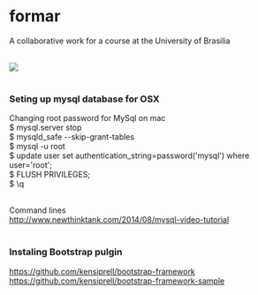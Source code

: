 # formar<br/>

A collaborative work for a course at the University of Brasilia<br/><br/>

<a href="https://codeclimate.com/github/marcowilliam/formar"><img src="https://codeclimate.com/github/marcowilliam/formar/badges/gpa.svg" /></a><br/><br/>

### Seting up mysql database for OSX<br/>
Changing root password for MySql on mac<br/>
$ mysql.server stop <br/>
$ mysqld_safe --skip-grant-tables <br/>
$ mysql -u root <br/>
$ update user set authentication_string=password('mysql') where user='root'; <br/>
$ FLUSH PRIVILEGES; <br/>
$ \q <br/><br/>

Command lines<br/>
http://www.newthinktank.com/2014/08/mysql-video-tutorial
<br/><br/>
### Instaling Bootstrap pulgin<br/>
https://github.com/kensiprell/bootstrap-framework<br/>
https://github.com/kensiprell/bootstrap-framework-sample
